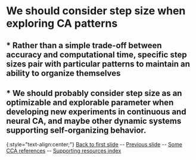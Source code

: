 # We should consider step size when exploring CA patterns

## * Rather than a simple trade-off between accuracy and computational time, specific step sizes pair with particular patterns to maintain an ability to organize themselves

## * We should probably consider step size as an optimizable and explorable parameter when developing new experiments in continuous and neural CA, and maybe other dynamic systems supporting self-organizing behavior.



{:style="text-align:center;"}
[Back to first slide](https://rivesunder.github.io/yuca/ss_slide_000) -- [Previous slide](https://rivesunder.github.io/yuca/ss_slide_006) -- [Some CCA references](https://rivesunder.github.io/yuca/g_ref) -- [Supporting resources index](https://rivesunder.github.io/yuca/ss_slide_000)

